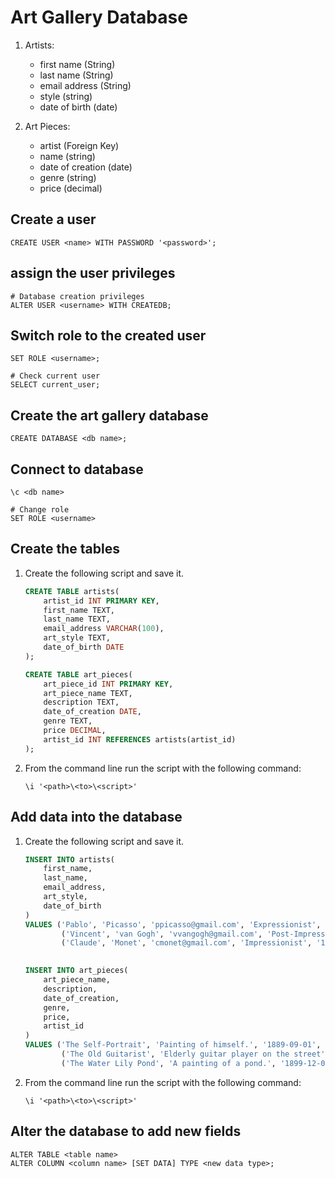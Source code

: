 # Art Gallery Database

1. Artists:
    - first name (String)
    - last name (String)
    - email address (String)
    - style (string)
    - date of birth (date)

2. Art Pieces:
    - artist (Foreign Key)
    - name (string)
    - date of creation (date)
    - genre (string)
    - price (decimal)

## Create a user

```
CREATE USER <name> WITH PASSWORD '<password>';
```

## assign the user privileges

```
# Database creation privileges
ALTER USER <username> WITH CREATEDB;
```

## Switch role to the created user

```
SET ROLE <username>;

# Check current user
SELECT current_user;
```

## Create the art gallery database 

```
CREATE DATABASE <db name>;
```


## Connect to database

```
\c <db name>

# Change role
SET ROLE <username>
```

## Create the tables

1. Create the following script and save it.
    ```sql
    CREATE TABLE artists(
        artist_id INT PRIMARY KEY,
        first_name TEXT,
        last_name TEXT,
        email_address VARCHAR(100),
        art_style TEXT,
        date_of_birth DATE
    );

    CREATE TABLE art_pieces(
        art_piece_id INT PRIMARY KEY,
        art_piece_name TEXT,
        description TEXT,
        date_of_creation DATE,
        genre TEXT,
        price DECIMAL,
        artist_id INT REFERENCES artists(artist_id)
    );
    ```

2. From the command line run the script with the following command:

    ```
    \i '<path>\<to>\<script>'
    ```

## Add data into the database

1. Create the following script and save it.

    ```sql
    INSERT INTO artists(
        first_name,
        last_name,
        email_address,
        art_style,
        date_of_birth
    )
    VALUES ('Pablo', 'Picasso', 'ppicasso@gmail.com', 'Expressionist', '1881-10-25'),
            ('Vincent', 'van Gogh', 'vvangogh@gmail.com', 'Post-Impressionist', '1853-03-30'),
            ('Claude', 'Monet', 'cmonet@gmail.com', 'Impressionist', '1840-11-14');
            

    INSERT INTO art_pieces(
        art_piece_name,
        description,
        date_of_creation,
        genre,
        price,
        artist_id
    )
    VALUES ('The Self-Portrait', 'Painting of himself.', '1889-09-01', 'Post-Impressionism', 120000000.00, 2),
            ('The Old Guitarist', 'Elderly guitar player on the street', '1904-03-01', 'Expressionism', 100000000.00, 1),
            ('The Water Lily Pond', 'A painting of a pond.', '1899-12-01', 'Impressionism', 70400000.00, 3);
    ```

2. From the command line run the script with the following command:

    ```
    \i '<path>\<to>\<script>'
    ```


## Alter the database to add new fields

```
ALTER TABLE <table name>
ALTER COLUMN <column name> [SET DATA] TYPE <new data type>;
```
